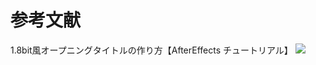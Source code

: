 # 参考文献
1.8bit風オープニングタイトルの作り方【AfterEffects チュートリアル】
[![](http://img.youtube.com/vi/Up6jx4eZnls/0.jpg)](http://www.youtube.com/watch?v=Up6jx4eZnls "")
